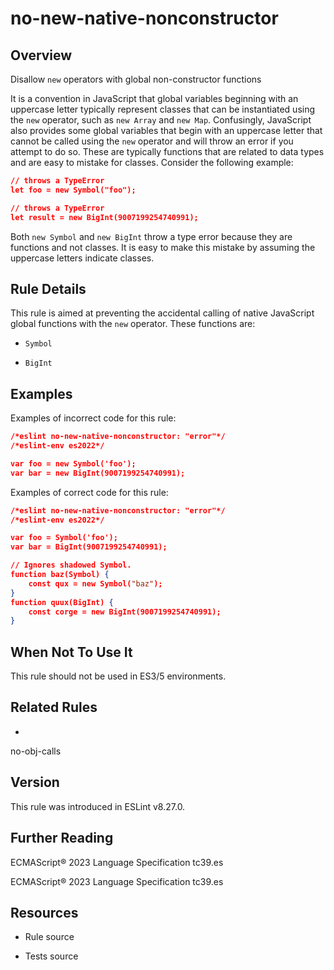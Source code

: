 

# no-new-native-nonconstructor
## Overview

Disallow `new` operators with global non-constructor functions

It is a convention in JavaScript that global variables beginning with an uppercase letter typically represent classes that can be instantiated using the `new` operator, such as `new Array` and `new Map`. Confusingly, JavaScript also provides some global variables that begin with an uppercase letter that cannot be called using the `new` operator and will throw an error if you attempt to do so. These are typically functions that are related to data types and are easy to mistake for classes. Consider the following example:


```json
// throws a TypeError
let foo = new Symbol("foo");

// throws a TypeError
let result = new BigInt(9007199254740991);
```

Both `new Symbol` and `new BigInt` throw a type error because they are functions and not classes. It is easy to make this mistake by assuming the uppercase letters indicate classes.

## Rule Details

This rule is aimed at preventing the accidental calling of native JavaScript global functions with the `new` operator. These functions are:


- `Symbol`

- `BigInt`

## Examples

Examples of incorrect code for this rule:


```json
/*eslint no-new-native-nonconstructor: "error"*/
/*eslint-env es2022*/

var foo = new Symbol('foo');
var bar = new BigInt(9007199254740991);
```

Examples of correct code for this rule:


```json
/*eslint no-new-native-nonconstructor: "error"*/
/*eslint-env es2022*/

var foo = Symbol('foo');
var bar = BigInt(9007199254740991);

// Ignores shadowed Symbol.
function baz(Symbol) {
    const qux = new Symbol("baz");
}
function quux(BigInt) {
    const corge = new BigInt(9007199254740991);
}

```

## When Not To Use It

This rule should not be used in ES3/5 environments.

## Related Rules


- 
no-obj-calls 

## Version

This rule was introduced in ESLint v8.27.0.

## Further Reading

ECMAScript® 2023 Language Specification 
 tc39.es

ECMAScript® 2023 Language Specification 
 tc39.es

## Resources


- Rule source 

- Tests source 

